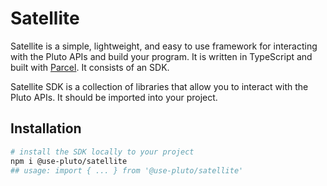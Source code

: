 # Satellite

Satellite is a simple, lightweight, and easy to use framework for interacting with the Pluto APIs and build your program. It is written in TypeScript and built with [Parcel](https://parceljs.org/). It consists of an SDK.

Satellite SDK is a collection of libraries that allow you to interact with the Pluto APIs. It should be imported into your project.

## Installation
```bash
# install the SDK locally to your project
npm i @use-pluto/satellite
## usage: import { ... } from '@use-pluto/satellite'
```